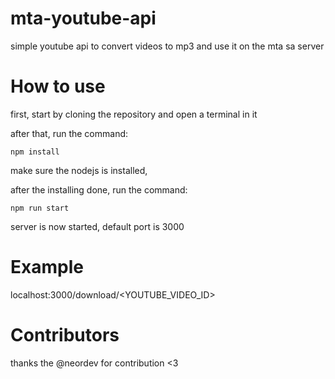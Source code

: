 # mta-youtube-api
simple youtube api to convert videos to mp3 and use it on the mta sa server

# How to use

first, start by cloning the repository and open a terminal in it

after that, run the command:

`npm install`

make sure the nodejs is installed,

after the installing done, run the command:

`npm run start`

server is now started, default port is 3000

# Example

localhost:3000/download/<YOUTUBE_VIDEO_ID>

# Contributors

thanks the @neordev for contribution <3
